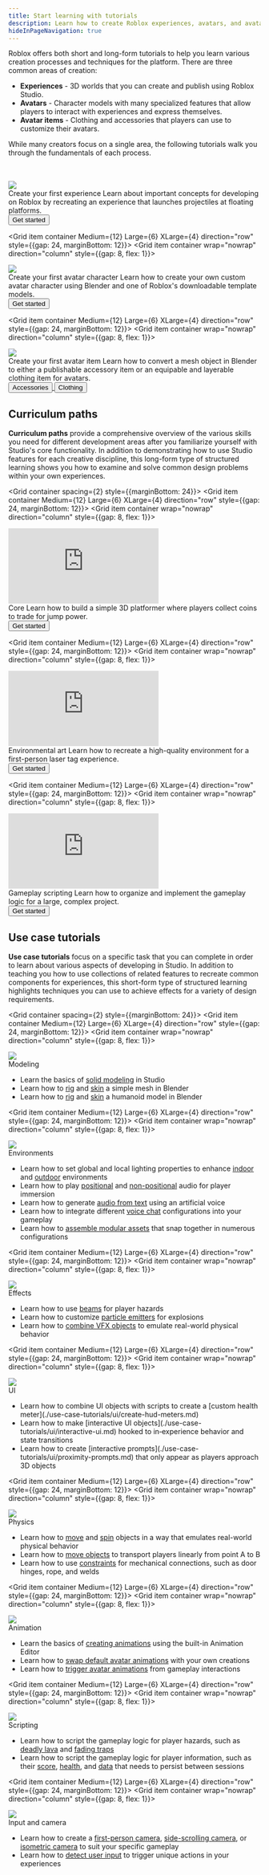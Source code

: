 ```yaml
---
title: Start learning with tutorials
description: Learn how to create Roblox experiences, avatars, and avatar items with use case tutorials, curriculum paths, and videos.
hideInPageNavigation: true
---
```


Roblox offers both short and long-form tutorials to help you learn various creation processes and techniques for the platform. There are three common areas of creation:

- **Experiences** - 3D worlds that you can create and publish using Roblox Studio.
- **Avatars** - Character models with many specialized features that allow players to interact with experiences and express themselves.
- **Avatar items** - Clothing and accessories that players can use to customize their avatars.

While many creators focus on a single area, the following tutorials walk you through the fundamentals of each process.

<br>
</br>
<Grid container spacing={2} style={{marginBottom: 24}}>
 <Grid item container Medium={12} Large={6} XLarge={4} direction="row" style={{gap: 24, marginBottom: 12}}>
 <Grid item container wrap="nowrap" direction="column" style={{gap: 8, flex: 1}}>
   <div class="container"
   style={{position: "relative", paddingBottom: "56.25%", height: 0}}>
   <img src="../assets/landing/get-started/first-experience.png" style={{position: "absolute", top: 0, left: 0, width: "100%", height: "100%"}} />
   </div>
   <Typography variant='h4'>Create your first experience</Typography>
   <Typography variant='body1'>Learn about important concepts for developing on Roblox by recreating an experience that launches projectiles at floating platforms.</Typography>
   <div style={{marginTop:16}}>
     <a underline="none" href="./first-experience/index.md">
     <Button variant="contained" color="secondary" size='large'
     style={{marginRight:16, alignSelf: 'flex-start'}}>Get started</Button>
     </a>
   </div>
 </Grid>
 </Grid>

<Grid item container Medium={12} Large={6} XLarge={4} direction="row" style={{gap: 24, marginBottom: 12}}>
<Grid item container wrap="nowrap" direction="column" style={{gap: 8, flex: 1}}>

   <div class="container"
   style={{position: "relative", paddingBottom: "56.25%", height: 0}}>
   <img src="../assets/art/avatar/templates/Round-Concepts.png" />
   </div>
   <Typography variant='h4'>Create your first avatar character</Typography>
   <Typography variant='body1' >Learn how to create your own custom avatar character using Blender and one of Roblox's downloadable template models.</Typography>
   <div style={{marginTop:16}}>
     <a underline="none" href="../art/characters/creating/index.md">
     <Button variant="contained" color="secondary" size='large'
     style={{marginRight:16, alignSelf: 'flex-start'}}>Get started</Button>
     </a>
   </div>
 </Grid>
 </Grid>

<Grid item container Medium={12} Large={6} XLarge={4} direction="row" style={{gap: 24, marginBottom: 12}}>
<Grid item container wrap="nowrap" direction="column" style={{gap: 8, flex: 1}}>

 <div class="container"
 style={{position: "relative", paddingBottom: "56.25%", height: 0}}>
  <img src="../assets/art/accessories/creating-rigid/Studio-Mask-Preview-Cropped.png" />
 </div>
   <Typography variant='h4'>Create your first avatar item</Typography>
   <Typography variant='body1' >Learn how to convert a mesh object in Blender to either a publishable accessory item or an equipable and layerable clothing item for avatars.</Typography>
   <div style={{marginTop:16}}>
     <a underline="none" href="../art/accessories/creating-rigid/index.md">
     <Button variant="contained" color="secondary" size='large'
     style={{marginRight:16, alignSelf: 'flex-start'}}>Accessories</Button>
     </a>
     <a underline="none" href="../art/accessories/creating/index.md">
     <Button variant="contained" color="secondary" size='large'
     style={{marginRight:16, alignSelf: 'flex-start'}}>Clothing</Button>
     </a>
   </div>
 </Grid>
 </Grid>
</Grid>

<h2 style={{marginBottom: 24}}>Curriculum paths</h2>

**Curriculum paths** provide a comprehensive overview of the various skills you need for different development areas after you familiarize yourself with Studio's core functionality. In addition to demonstrating how to use Studio features for each creative discipline, this long-form type of structured learning shows you how to examine and solve common design problems within your own experiences.

<Grid container spacing={2} style={{marginBottom: 24}}>
<Grid item container Medium={12} Large={6} XLarge={4} direction="row" style={{gap: 24, marginBottom: 12}}>
<Grid item container wrap="nowrap" direction="column" style={{gap: 8, flex: 1}}>

 <div class="container"
 style={{position: "relative", paddingBottom: "56.25%", height: 0}}>
 <iframe src="https://www.youtube-nocookie.com/embed/zi0hIuPDyWc" title="YouTube video player" frameborder="0" allow="accelerometer; autoplay; clipboard-write; encrypted-media; gyroscope; picture-in-picture; web-share" allowfullscreen  style={{position: "absolute", top: 0, left: 0, width: "100%", height: "100%"}}></iframe>
 </div>
   <Typography variant='h4'>Core</Typography>
   <Typography variant='body1' >Learn how to build a simple 3D platformer where players collect coins to trade for jump power.</Typography>
     <div style={{marginTop:16}}>
       <a underline="none" href="./curriculums/core/index.md">
       <Button variant="contained" color="secondary" size='large'
       style={{marginRight:8, alignSelf: 'flex-start'}}>Get started</Button>
       </a>
     </div>
</Grid>
</Grid>

<Grid item container Medium={12} Large={6} XLarge={4} direction="row" style={{gap: 24, marginBottom: 12}}>
<Grid item container wrap="nowrap" direction="column" style={{gap: 8, flex: 1}}>

 <div class="container"
 style={{position: "relative", paddingBottom: "56.25%", height: 0}}>
 <iframe src="https://www.youtube-nocookie.com/embed/nwShvDmFHWc" title="YouTube video player" frameborder="0" allow="accelerometer; autoplay; clipboard-write; encrypted-media; gyroscope; picture-in-picture; web-share" allowfullscreen  style={{position: "absolute", top: 0, left: 0, width: "100%", height: "100%"}}></iframe>
 </div>
   <Typography variant='h4'>Environmental art</Typography>
   <Typography variant='body1' >Learn how to recreate a high-quality environment for a first-person laser tag experience.</Typography>
     <div style={{marginTop:16}}>
       <a underline="none" href="./curriculums/environmental-art/index.md">
       <Button variant="contained" color="secondary" size='large'
       style={{marginRight:8, alignSelf: 'flex-start'}}>Get started</Button>
       </a>
     </div>
</Grid>
</Grid>

<Grid item container Medium={12} Large={6} XLarge={4} direction="row" style={{gap: 24, marginBottom: 12}}>
<Grid item container wrap="nowrap" direction="column" style={{gap: 8, flex: 1}}>

 <div class="container"
 style={{position: "relative", paddingBottom: "56.25%", height: 0}}>
 <iframe src="https://www.youtube-nocookie.com/embed/7iJKUUiKc0Y" title="YouTube video player" frameborder="0" allow="accelerometer; autoplay; clipboard-write; encrypted-media; gyroscope; picture-in-picture; web-share" allowfullscreen  style={{position: "absolute", top: 0, left: 0, width: "100%", height: "100%"}}></iframe>
 </div>
   <Typography variant='h4'>Gameplay scripting</Typography>
   <Typography variant='body1' >Learn how to organize and implement the gameplay logic for a large, complex project.</Typography>
     <div style={{marginTop:16}}>
       <a underline="none" href="./curriculums/gameplay-scripting/index.md">
       <Button variant="contained" color="secondary" size='large'
       style={{marginRight:8, alignSelf: 'flex-start'}}>Get started</Button>
       </a>
     </div>
</Grid>
</Grid>
</Grid>

<h2 style={{marginBottom: 24, marginTop: 96}}>Use case tutorials</h2>

**Use case tutorials** focus on a specific task that you can complete in order to learn about various aspects of developing in Studio. In addition to teaching you how to use collections of related features to recreate common components for experiences, this short-form type of structured learning highlights techniques you can use to achieve effects for a variety of design requirements.

<Grid container spacing={2} style={{marginBottom: 24}}>
<Grid item container Medium={12} Large={6} XLarge={4} direction="row" style={{gap: 24, marginBottom: 12}}>
<Grid item container wrap="nowrap" direction="column" style={{gap: 8, flex: 1}}>

   <div class="container"
   style={{position: "relative", paddingBottom: "56.25%", height: 0}}>
   <img src="../assets/modeling/solid-modeling/Negated-Part-To-Union.jpg" style={{position: "absolute", top: 0, left: 0, width: "100%", height: "100%"}} />
   </div>
   <Typography variant='h4'>Modeling</Typography>
   <Typography variant='body1' >
     <ul>
     <li>Learn the basics of <a href="./use-case-tutorials/modeling/create-neon-signs.md">solid modeling</a> in Studio</li>
     <li>Learn how to <a href="../art/modeling/rig-a-simple-mesh.md">rig</a> and <a href="../art/modeling/skin-a-simple-mesh.md">skin</a> a simple mesh in Blender</li>
     <li>Learn how to <a href="../art/modeling/rig-a-humanoid-model.md">rig</a> and <a href="../art/modeling/skin-a-humanoid-model.md">skin</a> a humanoid model in Blender</li>
     </ul></Typography>
     <div style={{marginTop:16}}>
     </div>
 </Grid>
 </Grid>

<Grid item container Medium={12} Large={6} XLarge={4} direction="row" style={{gap: 24, marginBottom: 12}}>
<Grid item container wrap="nowrap" direction="column" style={{gap: 8, flex: 1}}>

   <div class="container"
   style={{position: "relative", paddingBottom: "56.25%", height: 0}}>
   <img src="../assets/lighting-and-effects/atmosphere/Showcase.jpg" style={{position: "absolute", top: 0, left: 0, width: "100%", height: "100%"}} />
   </div>
   <Typography variant='h4'>Environments</Typography>
   <Typography variant='body1' >
     <ul>
     <li>Learn how to set global and local lighting properties to enhance <a href="./use-case-tutorials/lighting/enhance-indoor-environments.md">indoor</a> and <a href="./use-case-tutorials/lighting/enhance-outdoor-environments-with-future-lighting.md">outdoor</a> environments</li>
     <li>Learn how to play <a href="./use-case-tutorials/audio/add-3D-audio.md">positional</a> and <a href="./use-case-tutorials/audio/add-2D-audio.md">non-positional</a> audio for player immersion</li>
     <li>Learn how to generate <a href="./use-case-tutorials/audio/add-text-to-speech.md">audio from text</a> using an artificial voice</li>
     <li>Learn how to integrate different <a href="./use-case-tutorials/audio/add-voice-chat.md">voice chat</a> configurations into your gameplay</li>
     <li>Learn how to <a href="./use-case-tutorials/modeling/assemble-modular-environments.md">assemble modular assets</a> that snap together in numerous configurations</li>
     </ul></Typography>
     <div style={{marginTop:16}}>
     </div>
 </Grid>
 </Grid>

<Grid item container Medium={12} Large={6} XLarge={4} direction="row" style={{gap: 24, marginBottom: 12}}>
<Grid item container wrap="nowrap" direction="column" style={{gap: 8, flex: 1}}>

   <div class="container"
   style={{position: "relative", paddingBottom: "56.25%", height: 0}}>
   <img src="../assets/tutorials/landing/Effects.png" style={{position: "absolute", top: 0, left: 0, width: "100%", height: "100%"}} />
   </div>
   <Typography variant='h4'>Effects</Typography>
   <Typography variant='body1' >
     <ul>
     <li>Learn how to use <a href="./use-case-tutorials/vfx/laser-traps-with-beams.md">beams</a> for player hazards</li>
     <li>Learn how to customize <a href="./use-case-tutorials/vfx/use-particles-for-explosions.md">particle emitters</a> for explosions</li>
     <li>Learn how to <a href="./use-case-tutorials/vfx/create-waterfalls.md">combine VFX objects</a> to emulate real-world physical behavior</li>
     </ul></Typography>
     <div style={{marginTop:16}}>
     </div>
 </Grid>
 </Grid>

<Grid item container Medium={12} Large={6} XLarge={4} direction="row" style={{gap: 24, marginBottom: 12}}>
<Grid item container wrap="nowrap" direction="column" style={{gap: 8, flex: 1}}>

   <div class="container"
   style={{position: "relative", paddingBottom: "56.25%", height: 0}}>
   <img src="../assets/tutorials/landing/UI.png" style={{position: "absolute", top: 0, left: 0, width: "100%", height: "100%"}} />
   </div>
   <Typography variant='h4'>UI</Typography>
   <Typography variant='body1' >
     <ul>
		 <li>Learn how to combine UI objects with scripts to create a [custom health meter](./use-case-tutorials/ui/create-hud-meters.md)</li>
		 <li>Learn how to make [interactive UI objects](./use-case-tutorials/ui/interactive-ui.md) hooked to in‑experience behavior and state transitions</li>
     <li>Learn how to create [interactive prompts](./use-case-tutorials/ui/proximity-prompts.md) that only appear as players approach 3D objects</li>
     </ul></Typography>
     <div style={{marginTop:16}}>
     </div>
 </Grid>
 </Grid>

<Grid item container Medium={12} Large={6} XLarge={4} direction="row" style={{gap: 24, marginBottom: 12}}>
<Grid item container wrap="nowrap" direction="column" style={{gap: 8, flex: 1}}>

   <div class="container"
   style={{position: "relative", paddingBottom: "56.25%", height: 0}}>
   <img src="../assets/tutorials/landing/Physics.png" style={{position: "absolute", top: 0, left: 0, width: "100%", height: "100%"}} />
   </div>
   <Typography variant='h4'>Physics</Typography>
   <Typography variant='body1' >
     <ul>
     <li>Learn how to <a href="./use-case-tutorials/physics/create-moving-objects.md">move</a> and <a href="./use-case-tutorials/physics/create-spinning-objects.md">spin</a> objects in a way that emulates real-world physical behavior</li>
     <li>Learn how to <a href="./use-case-tutorials/physics/create-moving-objects.md">move objects</a> to transport players linearly from point A to B</li>
     <li>Learn how to use <a href="./use-case-tutorials/physics/build-a-hinged-door.md">constraints</a> for mechanical connections, such as door hinges, rope, and welds</li>
     </ul></Typography>
     <div style={{marginTop:16}}>
     </div>
 </Grid>
 </Grid>

<Grid item container Medium={12} Large={6} XLarge={4} direction="row" style={{gap: 24, marginBottom: 12}}>
<Grid item container wrap="nowrap" direction="column" style={{gap: 8, flex: 1}}>

   <div class="container"
   style={{position: "relative", paddingBottom: "56.25%", height: 0}}>
   <img src="../assets/tutorials/landing/Animation.png" style={{position: "absolute", top: 0, left: 0, width: "100%", height: "100%"}} />
   </div>
   <Typography variant='h4'>Animation</Typography>
   <Typography variant='body1' >
     <ul>
     <li>Learn the basics of <a href="./use-case-tutorials/animation/create-an-animation.md">creating animations</a> using the built-in Animation Editor</li>
     <li>Learn how to <a href="./use-case-tutorials/animation/play-character-animations.md#change-default-animations">swap default avatar animations</a> with your own creations</li>
     <li>Learn how to <a href="./use-case-tutorials/animation/play-character-animations.md#trigger-animations">trigger avatar animations</a> from gameplay interactions</li>
     </ul></Typography>
     <div style={{marginTop:16}}>
     </div>
 </Grid>
 </Grid>

<Grid item container Medium={12} Large={6} XLarge={4} direction="row" style={{gap: 24, marginBottom: 12}}>
<Grid item container wrap="nowrap" direction="column" style={{gap: 8, flex: 1}}>

   <div class="container"
   style={{position: "relative", paddingBottom: "56.25%", height: 0}}>
   <img src="../assets/tutorials/landing/Scripting.jpg" style={{position: "absolute", top: 0, left: 0, width: "100%", height: "100%"}} />
   </div>
   <Typography variant='h4'>Scripting</Typography>
   <Typography variant='body1' >
     <ul>
     <li>Learn how to script the gameplay logic for player hazards, such as <a href="./use-case-tutorials/scripting/basic-scripting/deadly-lava.md">deadly lava</a> and <a href="./use-case-tutorials/scripting/basic-scripting/fading-trap.md">fading traps</a></li>
     <li>Learn how to script the gameplay logic for player information, such as their <a href="./use-case-tutorials/scripting/basic-scripting/score-points.md">score</a>, <a href="./use-case-tutorials/scripting/intermediate-scripting/create-a-health-pickup.md">health</a>, and <a href="./use-case-tutorials/scripting/intermediate-scripting/save-data.md">data</a> that needs to persist between sessions</li>
     </ul></Typography>
     <div style={{marginTop:16}}>
     </div>
 </Grid>
 </Grid>

<Grid item container Medium={12} Large={6} XLarge={4} direction="row" style={{gap: 24, marginBottom: 12}}>
<Grid item container wrap="nowrap" direction="column" style={{gap: 8, flex: 1}}>

   <div class="container"
   style={{position: "relative", paddingBottom: "56.25%", height: 0}}>
   <img src="../assets/tutorials/controlling-the-players-camera/SidescrollingCameraExample.jpg" style={{position: "absolute", top: 0, left: 0, width: "100%", height: "100%"}} />
   </div>
   <Typography variant='h4'>Input and camera</Typography>
   <Typography variant='body1' >
     <ul>
     <li>Learn how to create a <a href="./use-case-tutorials/input-and-camera/control-the-users-camera.md#create-a-first-person-camera">first-person camera</a>, <a href="./use-case-tutorials/input-and-camera/control-the-users-camera.md#create-a-side-scrolling-camera">side-scrolling camera</a>, or <a href="./use-case-tutorials/input-and-camera/control-the-users-camera.md#create-an-isometric-camera">isometric camera</a> to suit your specific gameplay</li>
     <li>Learn how to <a href="./use-case-tutorials/input-and-camera/detect-user-input.md">detect user input</a> to trigger unique actions in your experiences</li>
     </ul></Typography>
     <div style={{marginTop:16}}>
     </div>
 </Grid>
 </Grid>
</Grid>
